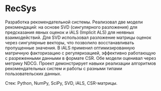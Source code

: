 # RecSys
Разработка рекомендательной системы.
Реализовал две модели рекомендаций: на основе SVD (сингулярного разложения) для предсказания явных оценок и iALS (Implicit ALS) для неявных взаимодействий. Для SVD использовал разложение матрицы оценок через сингулярные векторы, что позволило восстанавливать пропущенные значения. В iALS применил оптимизированную матричную факторизацию с регуляризацией, эффективно работающую с разреженными данными в формате CSR. Обе модели оценивал через метрику NDCG. Проект демонстрирует навыки реализации алгоритмов рекомендательных систем и работы с разными типами пользовательских данных.

Стек: Python, NumPy, SciPy, SVD, iALS, CSR-матрицы.
